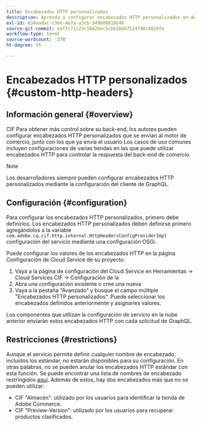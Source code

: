 ```yaml
---
title: Encabezados HTTP personalizados
description: Aprenda a configurar encabezados HTTP personalizados en Adobe Experience Manager Commerce.
exl-id: 834aadac-c3be-4e7a-a3cb-349608810b40
source-git-commit: eaffc71c23c18d26ec5cbb2bbb7524790c4826fe
workflow-type: tm+mt
source-wordcount: '278'
ht-degree: 5%

---
```


# Encabezados HTTP personalizados {#custom-http-headers}

## Información general {#overview}

CIF Para obtener más control sobre su back-end, los autores pueden configurar encabezados HTTP personalizados que se envían al motor de comercio, junto con los que ya envía el usuario Los casos de uso comunes incluyen configuraciones de varias tiendas en las que puede utilizar encabezados HTTP para controlar la respuesta del back-end de comercio.

>[!NOTE]
>
>Los desarrolladores siempre pueden configurar encabezados HTTP personalizados mediante la configuración del cliente de GraphQL.
>

## Configuración {#configuration}

Para configurar los encabezados HTTP personalizados, primero debe definirlos. Los encabezados HTTP personalizados deben definirse primero agregándolos a la variable `com.adobe.cq.cif.http.internal.HttpHeadersConfigProviderImpl` configuración del servicio mediante una configuración OSGi.

Puede configurar los valores de los encabezados HTTP en la página Configuración de Cloud Service de su proyecto:

1. Vaya a la página de configuración del Cloud Service en Herramientas -> Cloud Services CIF -> Configuración de la
1. Abra una configuración existente o cree una nueva
1. Vaya a la pestaña &quot;Avanzado&quot; y busque el campo múltiple &quot;Encabezados HTTP personalizados&quot;. Puede seleccionar los encabezados definidos anteriormente y asignarles valores.

Los componentes que utilizan la configuración de servicio en la nube anterior enviarán estos encabezados HTTP con cada solicitud de GraphQL.

## Restricciones {#restrictions}

Aunque el servicio permite definir cualquier nombre de encabezado, incluidos los estándar, no estarán disponibles para su configuración. En otras palabras, no se pueden anular los encabezados HTTP estándar con esta función. Se puede encontrar una lista de nombres de encabezado restringidos [aquí](https://developer.mozilla.org/es-ES/docs/Web/HTTP/Headers). Además de estos, hay dos encabezados más que no se pueden utilizar:

* CIF &quot;Almacén&quot;: utilizado por los usuarios para identificar la tienda de Adobe Commerce.
* CIF &quot;Preview-Version&quot;: utilizado por los usuarios para recuperar productos clasificados.
